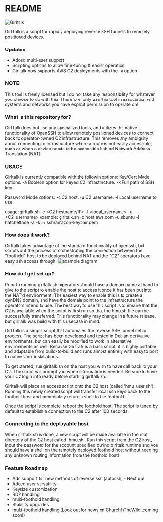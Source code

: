 # README #
![Girltalk](/images/E3kGRY7WEAoMgMS.jpg)

GirlTalk is a script for rapidly deploying reverse SSH tunnels to remotely positioned devices.

### Updates ###
* Added multi-user support
* Scripting options to allow fine-tuning & easier operation
* Girltalk now supports AWS C2 deployments with the -a option

### NOTE! ###
This tool is freely licensed but I do not take any responsibility for whatever you choose to do with this.
Therefore, only use this tool in association with systems and networks you have explicit permission to operate on!

### What is this repository for? ###

GirlTalk does not use any specialized tools, and utilizes the native functionality of OpenSSH to allow remotely positioned devices to connect back to operator-owned C2
infrastructure. This removes any ambiguity about connecting to infrastructure where a route is not easily accessible, such as when a device needs to be accessible behind
Network Address Translation (NAT).

### USAGE ###
Girltalk is currently compatible with the followin options:
Key/Cert Mode options:
  -a	Boolean option for keyed C2 infrastructure.
  -k    Full path of SSH key.

Password Mode options:
  -c    C2 host.
  -u	C2 username.
  -l    Local username to use.

usage:	 girltalk.sh -c <C2 hostname/IP> -l <local_username> -u <C2_username>
example: girltalk.sh -c host.aws.com -u ubuntu -l hatchetface -a -k ~/.ssh/amazon-keypair.pem

### How does it work? ###
Girltalk takes advantage of the standard functionality of openssh, but scripts out the process of orchestrating the connection between the "foothold" host to be deployed behind
NAT and the "C2" operators have easy ssh access through.
![example diagram](/images/diagram.png)

### How do I get set up? ###
Prior to running girltalk.sh, operators should have a domain name at hand to give to the script to enable the host to access it once it has been put into the NAT'd environment.
The easiest way to enable this is to create a dynDNS domain, and have the domain point to the infrastructure the operators intend to use.
The best way to use this script is to ensure that the C2 is available when the script is first run so that the hmu.sh file can be successfully transferred. This
functionality may change in a future release, but girltalk was build with this usecase in mind.

GirlTalk is a simple script that automates the reverse SSH tunnel setup process. The script has been developed and tested in Debian derivative environments, but can easily be
modified to work in alternative environments as well. Because GirlTalk is a bash script, it is highly portable and adaptable from build-to-build and runs almost entirely with
easy to port to native Unix installations.

To get started, run girltalk.sh on the host you wish to have call back to your C2. The script will prompt you when information is needed. Be sure to have your C2 login info
ready before starting girltalk.sh.

Girltalk will place an access script onto the C2 host (called 'hmu_user.sh'). Running this newly created script will transfer local ssh keys back to the foothold host and
immediately return a shell to the foothold.

Once the script is complete, reboot the foothold host. The script is tuned by default to establish a connection to the C2 after 100 seconds.

### Connecting to the deployable host ###
When girltalk.sh is done, a new script will be made available in the root directory of the C2 host called 'hmu.sh'. Run this script from the C2 host, input the password for
the account specified during girltalk runtime and you should have a shell on the remotely deployed foothold host without needing any unknown routing information from the foothold
host!

### Feature Roadmap ###
* Add support for new methods of reverse ssh (autossh) - Next up!
* Added user versatility
* Keysize customization
* RDP handling 
* multi-foothold handling
* Stability upgrades
* multi-foothold handling (Look out for news on ChurchInTheWild..coming soon!)
